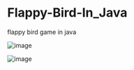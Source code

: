 # Flappy-Bird-In_Java
flappy bird game in java


![image](https://github.com/lightM3/Flappy-Bird-In_Java/assets/146138880/7afeb056-f50f-4024-9e31-1b1ba0e5fbe5)

![image](https://github.com/lightM3/Flappy-Bird-In_Java/assets/146138880/c2399395-35cc-4550-81a4-d965abec9e39)
